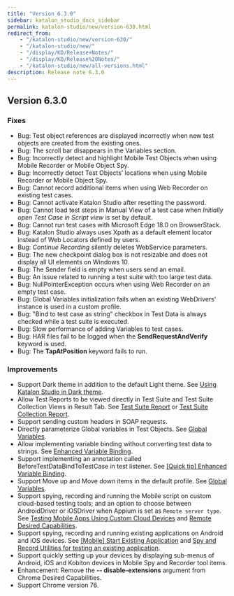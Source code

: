 ```yaml
---
title: "Version 6.3.0" 
sidebar: katalon_studio_docs_sidebar
permalink: katalon-studio/new/version-630.html
redirect_from:
    - "/katalon-studio/new/version-630/"
    - "/katalon-studio/new/"
    - "/display/KD/Release+Notes/"
    - "/display/KD/Release%20Notes/"
    - "/katalon-studio/new/all-versions.html"
description: Release note 6.3.0
---
```


## Version 6.3.0

### Fixes

*   Bug: Test object references are displayed incorrectly when new test objects are created from the existing ones.
*   Bug: The scroll bar disappears in the Variables section.
*   Bug: Incorrectly detect and highlight Mobile Test Objects when using Mobile Recorder or Mobile Object Spy.
*   Bug: Incorrectly detect Test Objects’ locations when using Mobile Recorder or Mobile Object Spy.
*   Bug: Cannot record additional items when using Web Recorder on existing test cases.
*   Bug: Cannot activate Katalon Studio after resetting the password.
*   Bug: Cannot load test steps in Manual View of a test case when *Initially open Test Case in Script view* is set by default.
*   Bug: Cannot run test cases with Microsoft Edge 18.0 on BrowserStack.
*   Bug: Katalon Studio always uses Xpath as a default element locator instead of Web Locators defined by users.
*   Bug: *Continue Recording* silently deletes WebService parameters.
*   Bug: The new checkpoint dialog box is not resizable and does not display all UI elements on Windows 10.
*   Bug: The Sender field is empty when users send an email.
*   Bug: An issue related to running a test suite with too large test data.
*   Bug: NullPointerException occurs when using Web Recorder on an empty test case.
*   Bug: Global Variables initialization fails when an existing WebDrivers’ instance is used in a custom profile.
*   Bug: "Bind to test case as string" checkbox in Test Data is always checked while a test suite is executed.
*   Bug: Slow performance of adding Variables to test cases.
*   Bug: HAR files fail to be logged when the **SendRequestAndVerify** keyword is used.
*   Bug: The **TapAtPosition** keyword fails to run.

### Improvements

*   Support Dark theme in addition to the default Light theme. See [Using Katalon Studio in Dark theme](https://docs.katalon.com/katalon-studio/docs/dark-theme.html).
*   Allow Test Reports to be viewed directly in Test Suite and Test Suite Collection Views in Result Tab. See [Test Suite Report](https://docs.katalon.com/katalon-studio/docs/test-suite-report.html) or [Test Suite Collection Report](https://docs.katalon.com/katalon-studio/docs/test-suite-collection-report.html).
*   Support sending custom headers in SOAP requests.
*   Directly parameterize Global variables in Test Objects. See [Global Variables](https://docs.katalon.com/katalon-studio/docs/global-variables.html).
*   Allow implementing variable binding without converting test data to strings. See [Enhanced Variable Binding](https://docs.katalon.com/katalon-studio/docs/bind-as-string.html#variable-binding-for-test-data-with-option-embind-into-test-case-as-stringem-enabled).
*   Support implementing an annotation called BeforeTestDataBindToTestCase in test listener. See [[Quick tip] Enhanced Variable Binding](https://docs.katalon.com/katalon-studio/docs/bind-as-string.html).
*   Support Move up and Move down items in the default profile. See [Global Variables](https://docs.katalon.com/katalon-studio/docs/global-variables.html).
*   Support spying, recording and running the Mobile script on custom cloud-based testing tools; and an option to choose between AndroidDriver or iOSDriver when Appium is set as `Remote server type`. See [Testing Mobile Apps Using Custom Cloud Devices](/katalon-studio/docs/mobile-testing-apps-cloud-devices.html) and [Remote Desired Capabilities](katalon-studio/docs/remote-desired-capabilities.html).
*   Support spying, recording and running existing applications on Android and iOS devices. See [[Mobile] Start Existing Application](/katalon-studio/docs/mobile-keyword-start-existing-apps.html) and [Spy and Record Utilities for testing an existing application](/katalon-studio/docs/mobile-spy-record-existing-apps.html).
*   Support quickly setting up your devices by displaying sub-menus of Android, iOS and Kobiton devices in Mobile Spy and Recorder tool items. 
*   Enhancement: Remove the **-- disable-extensions** argument from Chrome Desired Capabilities.
*   Support Chrome version 76.